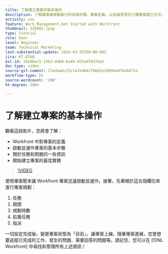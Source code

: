 ```yaml
---
title: 了解建立專案的基本操作
description: 了解讓專案啟動執行的四個步驟、專案定義，以及最常見的三種專案建立方式。
activity: use
feature: Work Management,Get Started with Workfront
thumbnail: 335082.jpeg
type: Tutorial
role: User
level: Beginner
team: Technical Marketing
last-substantial-update: 2024-03-25T00:00:00Z
jira: KT-8768
exl-id: 1be0bec5-13b3-44b0-ba49-d25adf0378a5
doc-type: video
source-git-commit: 27edaa8c15c1a7ed042708d2e20996a078ab871a
workflow-type: ht
source-wordcount: '150'
ht-degree: 100%

---
```


# 了解建立專案的基本操作

觀看這段影片，您將會了解：

* Workfront 中對專案的定義
* 啟動並運作專案的基本步驟
* 關於任務和問題的一些資訊
* 開始建立專案的最佳實務

>[!VIDEO](https://video.tv.adobe.com/v/335082/?quality=12&learn=on)

使用專案範本讓 Workfront 專案迅速啟動並運作。接著，先著眼於這五個欄位來進行專案規劃：

1. 任務
1. 期間
1. 規劃時數
1. 前置任務
1. 指派

一切設定完成後，變更專案狀態為「目前」，讓專案上線。隨著專案進展，您會想要追蹤已完成的工作、發生的問題、需要回答的問題等。請記住，您可以在 [!DNL Workfront] 中尋找和管理所有上述資訊！
